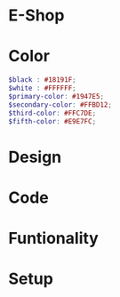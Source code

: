 # E-Shop


# Color

```scss
$black : #18191F;
$white : #FFFFFF;
$primary-color: #1947E5;
$secondary-color: #FFBD12;
$third-color: #FFC7DE;
$fifth-color: #E9E7FC;


```
# Design 


# Code 


# Funtionality


# Setup 



